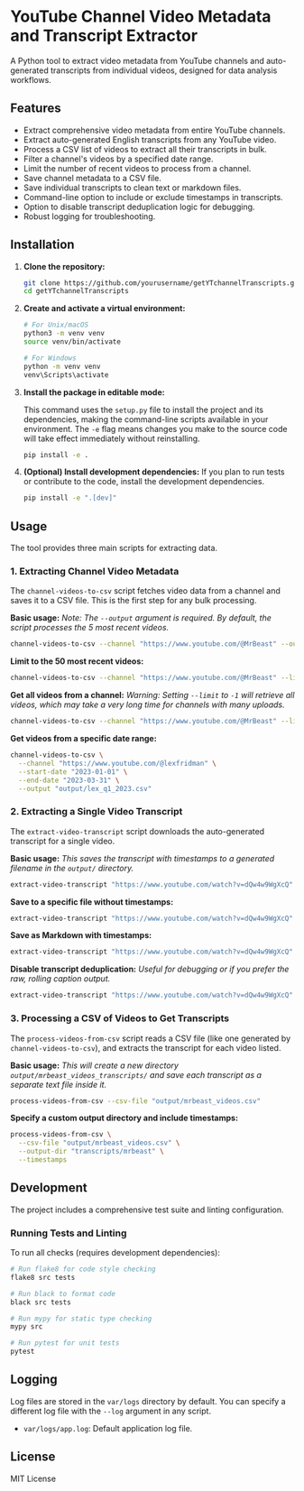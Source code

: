 # YouTube Channel Video Metadata and Transcript Extractor

A Python tool to extract video metadata from YouTube channels and auto-generated transcripts from individual videos, designed for data analysis workflows.

## Features

- Extract comprehensive video metadata from entire YouTube channels.
- Extract auto-generated English transcripts from any YouTube video.
- Process a CSV list of videos to extract all their transcripts in bulk.
- Filter a channel's videos by a specified date range.
- Limit the number of recent videos to process from a channel.
- Save channel metadata to a CSV file.
- Save individual transcripts to clean text or markdown files.
- Command-line option to include or exclude timestamps in transcripts.
- Option to disable transcript deduplication logic for debugging.
- Robust logging for troubleshooting.

## Installation

1.  **Clone the repository:**
    ```bash
    git clone https://github.com/yourusername/getYTchannelTranscripts.git
    cd getYTchannelTranscripts
    ```

2.  **Create and activate a virtual environment:**
    ```bash
    # For Unix/macOS
    python3 -m venv venv
    source venv/bin/activate

    # For Windows
    python -m venv venv
    venv\Scripts\activate
    ```

3.  **Install the package in editable mode:**

    This command uses the `setup.py` file to install the project and its dependencies, making the command-line scripts available in your environment. The `-e` flag means changes you make to the source code will take effect immediately without reinstalling.

    ```bash
    pip install -e .
    ```

4.  **(Optional) Install development dependencies:**
    If you plan to run tests or contribute to the code, install the development dependencies.
    ```bash
    pip install -e ".[dev]"
    ```

## Usage

The tool provides three main scripts for extracting data.

### 1. Extracting Channel Video Metadata

The `channel-videos-to-csv` script fetches video data from a channel and saves it to a CSV file. This is the first step for any bulk processing.

**Basic usage:**
*Note: The `--output` argument is required. By default, the script processes the 5 most recent videos.*
```bash
channel-videos-to-csv --channel "https://www.youtube.com/@MrBeast" --output "output/mrbeast_videos.csv"
```

**Limit to the 50 most recent videos:**
```bash
channel-videos-to-csv --channel "https://www.youtube.com/@MrBeast" --limit 50 --output "output/mrbeast_latest_50.csv"
```

**Get all videos from a channel:**
*Warning: Setting `--limit` to `-1` will retrieve all videos, which may take a very long time for channels with many uploads.*
```bash
channel-videos-to-csv --channel "https://www.youtube.com/@MrBeast" --limit -1 --output "output/mrbeast_all_videos.csv"
```

**Get videos from a specific date range:**
```bash
channel-videos-to-csv \
  --channel "https://www.youtube.com/@lexfridman" \
  --start-date "2023-01-01" \
  --end-date "2023-03-31" \
  --output "output/lex_q1_2023.csv"
```

### 2. Extracting a Single Video Transcript

The `extract-video-transcript` script downloads the auto-generated transcript for a single video.

**Basic usage:**
*This saves the transcript with timestamps to a generated filename in the `output/` directory.*
```bash
extract-video-transcript "https://www.youtube.com/watch?v=dQw4w9WgXcQ"
```

**Save to a specific file without timestamps:**
```bash
extract-video-transcript "https://www.youtube.com/watch?v=dQw4w9WgXcQ" --no-timestamps -o "output/my_transcript.txt"
```

**Save as Markdown with timestamps:**
```bash
extract-video-transcript "https://www.youtube.com/watch?v=dQw4w9WgXcQ" --format markdown -o "output/my_transcript.md"
```

**Disable transcript deduplication:**
*Useful for debugging or if you prefer the raw, rolling caption output.*
```bash
extract-video-transcript "https://www.youtube.com/watch?v=dQw4w9WgXcQ" --no-dedupe -o "output/dedupe_off.txt"
```

### 3. Processing a CSV of Videos to Get Transcripts

The `process-videos-from-csv` script reads a CSV file (like one generated by `channel-videos-to-csv`), and extracts the transcript for each video listed.

**Basic usage:**
*This will create a new directory `output/mrbeast_videos_transcripts/` and save each transcript as a separate text file inside it.*
```bash
process-videos-from-csv --csv-file "output/mrbeast_videos.csv"
```

**Specify a custom output directory and include timestamps:**
```bash
process-videos-from-csv \
  --csv-file "output/mrbeast_videos.csv" \
  --output-dir "transcripts/mrbeast" \
  --timestamps
```

## Development

The project includes a comprehensive test suite and linting configuration.

### Running Tests and Linting

To run all checks (requires development dependencies):

```bash
# Run flake8 for code style checking
flake8 src tests

# Run black to format code
black src tests

# Run mypy for static type checking
mypy src

# Run pytest for unit tests
pytest
```

## Logging

Log files are stored in the `var/logs` directory by default. You can specify a different log file with the `--log` argument in any script.

-   `var/logs/app.log`: Default application log file.

## License

MIT License
